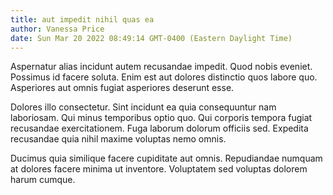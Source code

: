 ```yaml
---
title: aut impedit nihil quas ea
author: Vanessa Price
date: Sun Mar 20 2022 08:49:14 GMT-0400 (Eastern Daylight Time)
---
```

Aspernatur alias incidunt autem recusandae impedit. Quod nobis eveniet. Possimus id facere soluta. Enim est aut dolores distinctio quos labore quo. Asperiores aut omnis fugiat asperiores deserunt esse.

 Dolores illo consectetur. Sint incidunt ea quia consequuntur nam laboriosam. Qui minus temporibus optio quo. Qui corporis tempora fugiat recusandae exercitationem. Fuga laborum dolorum officiis sed. Expedita recusandae quia nihil maxime voluptas nemo omnis.

 Ducimus quia similique facere cupiditate aut omnis. Repudiandae numquam at dolores facere minima ut inventore. Voluptatem sed voluptas dolorem harum cumque.